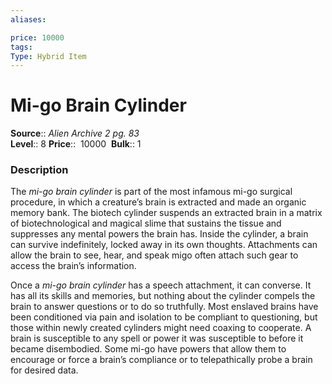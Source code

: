 ```yaml
---
aliases: 

price: 10000
tags: 
Type: Hybrid Item
---
```


# Mi-go Brain Cylinder

**Source**:: _Alien Archive 2 pg. 83_  
**Level**:: 8
**Price**::  10000 
**Bulk**:: 1

### Description

The _mi-go brain cylinder_ is part of the most infamous mi-go surgical procedure, in which a creature’s brain is extracted and made an organic memory bank. The biotech cylinder suspends an extracted brain in a matrix of biotechnological and magical slime that sustains the tissue and suppresses any mental powers the brain has. Inside the cylinder, a brain can survive indefinitely, locked away in its own thoughts. Attachments can allow the brain to see, hear, and speak migo often attach such gear to access the brain’s information.  
  
Once a _mi-go brain cylinder_ has a speech attachment, it can converse. It has all its skills and memories, but nothing about the cylinder compels the brain to answer questions or to do so truthfully. Most enslaved brains have been conditioned via pain and isolation to be compliant to questioning, but those within newly created cylinders might need coaxing to cooperate. A brain is susceptible to any spell or power it was susceptible to before it became disembodied. Some mi-go have powers that allow them to encourage or force a brain’s compliance or to telepathically probe a brain for desired data.
